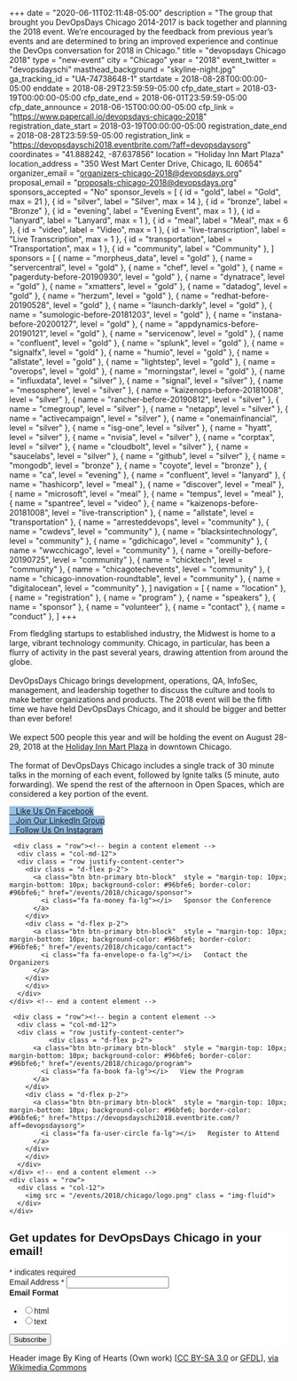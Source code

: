 +++
date = "2020-06-11T02:11:48-05:00"
description = "The group that brought you DevOpsDays Chicago 2014-2017 is back together and planning the 2018 event. We’re encouraged by the feedback from previous year’s events and are determined to bring an improved experience and continue the DevOps conversation for 2018 in Chicago."
title = "devopsdays Chicago 2018"
type = "new-event"
city = "Chicago"
year = "2018"
event_twitter = "devopsdayschi"
masthead_background = "skyline-night.jpg"
ga_tracking_id = "UA-74738648-1"
startdate = 2018-08-28T00:00:00-05:00
enddate = 2018-08-29T23:59:59-05:00
cfp_date_start = 2018-03-19T00:00:00-05:00
cfp_date_end = 2018-06-01T23:59:59-05:00
cfp_date_announce = 2018-06-15T00:00:00-05:00
cfp_link = "https://www.papercall.io/devopsdays-chicago-2018"
registration_date_start = 2018-03-19T00:00:00-05:00
registration_date_end = 2018-08-28T23:59:59-05:00
registration_link = "https://devopsdayschi2018.eventbrite.com/?aff=devopsdaysorg"
coordinates = "41.888242, -87.637856"
location = "Holiday Inn Mart Plaza"
location_address = "350 West Mart Center Drive, Chicago, IL 60654"
organizer_email = "organizers-chicago-2018@devopsdays.org"
proposal_email = "proposals-chicago-2018@devopsdays.org"
sponsors_accepted = "No"
sponsor_levels = [
    { id = "gold", label = "Gold", max = 21 },
    { id = "silver", label = "Silver", max = 14 },
    { id = "bronze", label = "Bronze" },
    { id = "evening", label = "Evening Event", max = 1 },
    { id = "lanyard", label = "Lanyard", max = 1 },
    { id = "meal", label = "Meal", max = 6 },
    { id = "video", label = "Video", max = 1 },
    { id = "live-transcription", label = "Live Transcription", max = 1 },
    { id = "transportation", label = "Transportation", max = 1 },
    { id = "community", label = "Community" },
]
sponsors = [
    { name = "morpheus_data", level = "gold" },
    { name = "servercentral", level = "gold" },
    { name = "chef", level = "gold" },
    { name = "pagerduty-before-20190930", level = "gold" },
    { name = "dynatrace", level = "gold" },
    { name = "xmatters", level = "gold" },
    { name = "datadog", level = "gold" },
    { name = "herzum", level = "gold" },
    { name = "redhat-before-20190528", level = "gold" },
    { name = "launch-darkly", level = "gold" },
    { name = "sumologic-before-20181203", level = "gold" },
    { name = "instana-before-20200127", level = "gold" },
    { name = "appdynamics-before-20190121", level = "gold" },
    { name = "servicenow", level = "gold" },
    { name = "confluent", level = "gold" },
    { name = "splunk", level = "gold" },
    { name = "signalfx", level = "gold" },
    { name = "humio", level = "gold" },
    { name = "allstate", level = "gold" },
    { name = "lightstep", level = "gold" },
    { name = "overops", level = "gold" },
    { name = "morningstar", level = "gold" },
    { name = "influxdata", level = "silver" },
    { name = "signal", level = "silver" },
    { name = "mesosphere", level = "silver" },
    { name = "kaizenops-before-20181008", level = "silver" },
    { name = "rancher-before-20190812", level = "silver" },
    { name = "cmegroup", level = "silver" },
    { name = "netapp", level = "silver" },
    { name = "activecampaign", level = "silver" },
    { name = "onemainfinancial", level = "silver" },
    { name = "isg-one", level = "silver" },
    { name = "hyatt", level = "silver" },
    { name = "nvisia", level = "silver" },
    { name = "corptax", level = "silver" },
    { name = "cloudbolt", level = "silver" },
    { name = "saucelabs", level = "silver" },
    { name = "github", level = "silver" },
    { name = "mongodb", level = "bronze" },
    { name = "coyote", level = "bronze" },
    { name = "ca", level = "evening" },
    { name = "confluent", level = "lanyard" },
    { name = "hashicorp", level = "meal" },
    { name = "discover", level = "meal" },
    { name = "microsoft", level = "meal" },
    { name = "tempus", level = "meal" },
    { name = "spantree", level = "video" },
    { name = "kaizenops-before-20181008", level = "live-transcription" },
    { name = "allstate", level = "transportation" },
    { name = "arresteddevops", level = "community" },
    { name = "cwdevs", level = "community" },
    { name = "blacksintechnology", level = "community" },
    { name = "gdichicago", level = "community" },
    { name = "wwcchicago", level = "community" },
    { name = "oreilly-before-20190725", level = "community" },
    { name = "chicktech", level = "community" },
    { name = "chicagotechevents", level = "community" },
    { name = "chicago-innovation-roundtable", level = "community" },
    { name = "digitalocean", level = "community" },
]
navigation = [
    { name = "location" },
    { name = "registration" },
    { name = "program" },
    { name = "speakers" },
    { name = "sponsor" },
    { name = "volunteer" },
    { name = "contact" },
    { name = "conduct" },
]
+++
<div class = "row">
  <div class = "col-md-6 push-md-6">

From fledgling startups to established industry, the Midwest is home to a large, vibrant technology community. Chicago, in particular, has been a flurry of activity in the past several years, drawing attention from around the globe.
<br><br>
DevOpsDays Chicago brings development, operations, QA, InfoSec, management, and leadership together to discuss the culture and tools to make better organizations and products. The 2018 event will be the fifth time we have held DevOpsDays Chicago, and it should be bigger and better than ever before!
<br><br>
We expect 500 people this year and will be holding the event on August 28-29, 2018 at the <a href="/events/2018/chicago/location">Holiday Inn Mart Plaza</a> in downtown Chicago.
<br><br>
The format of DevOpsDays Chicago includes a single track of 30 minute talks in the morning of each event, followed by Ignite talks (5 minute, auto forwarding). We spend the rest of the afternoon in Open Spaces, which are considered a key portion of the event.
<div class = "row"><!-- begin a content element -->
  <div class = "col-md-12">
  <div class = "row justify-content-center">
    <div class = "d-flex p-2">
      <a class="btn btn-primary btn-block"  style = "margin-top: 10px; margin-bottom: 10px; background-color: #96bfe6; border-color: #96bfe6;" href="https://www.facebook.com/devopsdayschi">
        <i class="fa fa-facebook-square fa-lg"></i>   Like Us On Facebook
      </a>
    </div>
    <div class = "d-flex p-2">
      <a class="btn btn-primary btn-block"  style = "margin-top: 10px; margin-bottom: 10px; background-color: #96bfe6; border-color: #96bfe6;" href="http://www.devopsdayschi.org/linkedin">
        <i class="fa fa-linkedin-square fa-lg"></i>   Join Our LinkedIn Group
      </a>
    </div>
    <div class = "d-flex p-2">
      <a class="btn btn-primary btn-block"  style = "margin-top: 10px; margin-bottom: 10px; background-color: #96bfe6; border-color: #96bfe6;" href="https://www.instagram.com/devopsdayschi/">
        <i class="fa fa-instagram fa-lg"></i>   Follow Us On Instagram
      </a>
    </div>
    </div>
  </div>
</div> <!-- end a content element -->

  </div>
  <div class = "col-md-6 pull-md-6">

     <div class = "row"><!-- begin a content element -->
      <div class = "col-md-12">
      <div class = "row justify-content-center">
        <div class = "d-flex p-2">
          <a class="btn btn-primary btn-block"  style = "margin-top: 10px; margin-bottom: 10px; background-color: #96bfe6; border-color: #96bfe6;" href="/events/2018/chicago/sponsor">
            <i class="fa fa-money fa-lg"></i>   Sponsor the Conference
          </a>
        </div>
        <div class = "d-flex p-2">
          <a class="btn btn-primary btn-block"  style = "margin-top: 10px; margin-bottom: 10px; background-color: #96bfe6; border-color: #96bfe6;" href="/events/2018/chicago/contact">
            <i class="fa fa-envelope-o fa-lg"></i>   Contact the Organizers
          </a>
        </div>
        </div>
      </div>
    </div> <!-- end a content element -->
    
     <div class = "row"><!-- begin a content element -->
      <div class = "col-md-12">
      <div class = "row justify-content-center">
              <div class = "d-flex p-2">
          <a class="btn btn-primary btn-block"  style = "margin-top: 10px; margin-bottom: 10px; background-color: #96bfe6; border-color: #96bfe6;" href="/events/2018/chicago/program">
            <i class="fa fa-book fa-lg"></i>   View the Program
          </a>
        </div>
        <div class = "d-flex p-2">
          <a class="btn btn-primary btn-block"  style = "margin-top: 10px; margin-bottom: 10px; background-color: #96bfe6; border-color: #96bfe6;" href="https://devopsdayschi2018.eventbrite.com/?aff=devopsdaysorg">
            <i class="fa fa-user-circle fa-lg"></i>   Register to Attend
          </a>
        </div>
        </div>
      </div>
    </div> <!-- end a content element -->
    <div class = "row">
      <div class = "col-12">
        <img src = "/events/2018/chicago/logo.png" class = "img-fluid">
      </div>
    </div>






  </div>
</div>

<div class = "row">
  <div class = "col-md-6">
          <!-- Begin MailChimp Signup Form -->
      <link href="//cdn-images.mailchimp.com/embedcode/classic-10_7.css" rel="stylesheet" type="text/css">
      <style type="text/css">
        #mc_embed_signup{background:#fff; clear:left; font:14px Helvetica,Arial,sans-serif; }
      </style>
      <div id="mc_embed_signup">
      <form action="https://devopsdays.us17.list-manage.com/subscribe/post?u=73fa675560db334c7a7c193b4&id=f0b1752604" method="post" id="mc-embedded-subscribe-form" name="mc-embedded-subscribe-form" class="validate" target="_blank" novalidate>
          <div id="mc_embed_signup_scroll">
        <h2>Get updates for DevOpsDays Chicago in your email!</h2>
      <div class="indicates-required"><span class="asterisk">*</span> indicates required</div>
      <div class="mc-field-group">
        <label for="mce-EMAIL">Email Address  <span class="asterisk">*</span>
      </label>
        <input type="email" value="" name="EMAIL" class="required email" id="mce-EMAIL">
      </div>
      <div class="mc-field-group input-group">
          <strong>Email Format </strong>
          <ul><li><input type="radio" value="html" name="EMAILTYPE" id="mce-EMAILTYPE-0"><label for="mce-EMAILTYPE-0">html</label></li>
      <li><input type="radio" value="text" name="EMAILTYPE" id="mce-EMAILTYPE-1"><label for="mce-EMAILTYPE-1">text</label></li>
      </ul>
      </div>
        <div id="mce-responses" class="clear">
          <div class="response" id="mce-error-response" style="display:none"></div>
          <div class="response" id="mce-success-response" style="display:none"></div>
        </div>    <!-- real people should not fill this in and expect good things - do not remove this or risk form bot signups-->
          <div style="position: absolute; left: -5000px;" aria-hidden="true"><input type="text" name="b_73fa675560db334c7a7c193b4_f0b1752604" tabindex="-1" value=""></div>
          <div class="clear"><input type="submit" value="Subscribe" name="subscribe" id="mc-embedded-subscribe" class="button"></div>
          </div>
      </form>
      </div>
  <!-- end mailchimp -->
  </div>
</div>

<p class="font-italic">Header image By King of Hearts (Own work) [<a href="http://creativecommons.org/licenses/by-sa/3.0">CC BY-SA 3.0</a> or <a href="http://www.gnu.org/copyleft/fdl.html">GFDL</a>], <a href="https://commons.wikimedia.org/wiki/File%3AChicago_from_North_Avenue_Beach_June_2015_panorama_2.jpg">via Wikimedia Commons</a></p>
